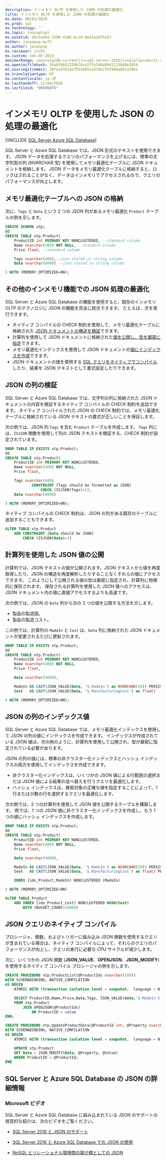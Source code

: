 ```yaml
---
description: インメモリ OLTP を使用した JSON の処理の最適化
title: インメモリ OLTP を使用した JSON の処理の最適化
ms.date: 06/03/2020
ms.prod: sql
ms.technology: ''
ms.topic: conceptual
ms.assetid: d9c5adb1-3209-4186-bc10-8e41a26f5e57
author: jovanpop-msft
ms.author: jovanpop
ms.reviewer: jroth
ms.custom: seo-dt-2019
monikerRange: =azuresqldb-current||>=sql-server-2016||=sqlallproducts-allversions||>=sql-server-linux-2017||=azuresqldb-mi-current
ms.openlocfilehash: 54a6f6b52229b76ce2ffefd0a89d11130d8e2656
ms.sourcegitcommit: 28fecbf61ae7b53405ca378e2f5f90badb1a296a
ms.translationtype: HT
ms.contentlocale: ja-JP
ms.lasthandoff: 12/04/2020
ms.locfileid: "96595075"
---
```

# <a name="optimize-json-processing-with-in-memory-oltp"></a>インメモリ OLTP を使用した JSON の処理の最適化
[!INCLUDE [SQL Server Azure SQL Database](../../includes/applies-to-version/sqlserver2017-asdb.md)]

SQL Server と Azure SQL Database では、JSON 形式のテキストを使用できます。 JSON データを処理するクエリのパフォーマンスを上げるには、標準の文字列型の列 (NVARCHAR 型) を使用してメモリ最適化テーブルに JSON ドキュメントを格納します。 JSON データをメモリ最適化テーブルに格納すると、ロックはされることがなく、データはインメモリでアクセスされるので、クエリのパフォーマンスが向上します。

## <a name="store-json-in-memory-optimized-tables"></a>メモリ最適化テーブルへの JSON の格納
次に、`Tags` と `Data` という 2 つの JSON 列があるメモリ最適化 `Product` テーブルの例を示します。

```sql
CREATE SCHEMA xtp;
GO
CREATE TABLE xtp.Product(
    ProductID int PRIMARY KEY NONCLUSTERED, --standard column
    Name nvarchar(400) NOT NULL, --standard column
    Price float, --standard column

    Tags nvarchar(400),--json stored in string column
    Data nvarchar(4000) --json stored in string column

) WITH (MEMORY_OPTIMIZED=ON);
```

## <a name="optimize-json-processing-with-additional-in-memory-features"></a>その他のインメモリ機能での JSON 処理の最適化
SQL Server と Azure SQL Database の機能を使用すると、既存のインメモリ OLTP のテクノロジに JSON の機能を完全に統合できます。 たとえば、次を実行できます。
 - ネイティブ コンパイルの CHECK 制約を使用して、メモリ最適化テーブルに格納された [JSON ドキュメントの構造を検証](#validate)できます。
 - 計算列を使用して JSON ドキュメントに格納された[値を公開し、型を厳密に指定](#computedcol)できます。
 - メモリ最適化インデックスを使用して JSON ドキュメントの[値にインデックスを作成](#index)できます。
 - JSON ドキュメントの値を使用する [SQL クエリをネイティブでコンパイル](#compile)したり、結果を JSON テキストとして書式設定したりできます。

## <a name="validate-json-columns"></a><a name="validate"></a> JSON の列の検証
SQL Server と Azure SQL Database では、文字列の列に格納された JSON ドキュメントの内容を検証するネイティブ コンパイルの CHECK 制約を追加できます。 ネイティブ コンパイルされた JSON の CHECK 制約では、メモリ最適化テーブルに格納されている JSON テキストの書式が正しいことを保証します。

次の例では、JSON 列 `Tags` を含む `Product` テーブルを作成します。 `Tags` 列には、`ISJSON` 関数を使用して列の JSON テキストを検証する、CHECK 制約が設定されています。

```sql
DROP TABLE IF EXISTS xtp.Product;
GO
CREATE TABLE xtp.Product(
    ProductID int PRIMARY KEY NONCLUSTERED,
    Name nvarchar(400) NOT NULL,
    Price float,

    Tags nvarchar(400)
            CONSTRAINT [Tags should be formatted as JSON]
                CHECK (ISJSON(Tags)=1),
    Data nvarchar(4000)

) WITH (MEMORY_OPTIMIZED=ON);
```

ネイティブ コンパイルの CHECK 制約は、JSON の列がある既存のテーブルに追加することもできます。

```sql
ALTER TABLE xtp.Product
    ADD CONSTRAINT [Data should be JSON]
        CHECK (ISJSON(Data)=1)
```

## <a name="expose-json-values-using-computed-columns"></a><a name="computedcol"></a> 計算列を使用した JSON 値の公開
計算列では、JSON テキストの値が公開されます。JSON テキストから値を再度取得したり、JSON の構造を再度解析したりすることなくそれらの値にアクセスできます。 このようにして公開される値の型は厳密に指定され、計算列に物理的に保存されます。 保存される計算列を使用した JSON 値へのアクセスは、JSON ドキュメント内の値に直接アクセスするよりも高速です。

次の例では、JSON の `Data` 列から次の 2 つの値を公開する方法を示します。
-   製品の製造国。
-   製品の製造コスト。

この例では、計算列の `MadeIn` と `Cost` は、`Data` 列に格納された JSON ドキュメントが変更されるたびに更新されます。

```sql
DROP TABLE IF EXISTS xtp.Product;
GO
CREATE TABLE xtp.Product(
    ProductID int PRIMARY KEY NONCLUSTERED,
    Name nvarchar(400) NOT NULL,
    Price float,

    Data nvarchar(4000),

    MadeIn AS CAST(JSON_VALUE(Data, '$.MadeIn') as NVARCHAR(50)) PERSISTED,
    Cost   AS CAST(JSON_VALUE(Data, '$.ManufacturingCost') as float)

) WITH (MEMORY_OPTIMIZED=ON);
```

## <a name="index-values-in-json-columns"></a><a name="index"></a> JSON の列のインデックス値
SQL Server と Azure SQL Database では、メモリ最適化インデックスを使用して JSON の列の値にインデックスを作成できます。 インデックスが作成されている JSON 値は、次の例のように、計算列を使用して公開され、型が厳密に指定されている必要があります。

JSON の列の値には、標準の非クラスター化インデックスとハッシュ インデックスの両方を使用してインデックスを作成できます。
-   非クラスター化インデックスは、いくつかの JSON 値による行範囲の選択または JSON 値による結果の並べ替えを行うクエリを最適化します。
-   ハッシュ インデックスは、検索対象の正確な値を指定することによって、1 行または少数の行を選択するクエリを最適化します。

次の例では、2 つの計算列を使用して JSON 値を公開するテーブルを構築します。 例では、1 つの JSON 値に非クラスター化インデックスを作成し、もう 1 つの値にハッシュ インデックスを作成します。

```sql
DROP TABLE IF EXISTS xtp.Product;
GO
CREATE TABLE xtp.Product(
    ProductID int PRIMARY KEY NONCLUSTERED,
    Name nvarchar(400) NOT NULL,
    Price float,

    Data nvarchar(4000),

    MadeIn AS CAST(JSON_VALUE(Data, '$.MadeIn') as NVARCHAR(50)) PERSISTED,
    Cost   AS CAST(JSON_VALUE(Data, '$.ManufacturingCost') as float) PERSISTED,

    INDEX [idx_Product_MadeIn] NONCLUSTERED (MadeIn)

) WITH (MEMORY_OPTIMIZED=ON)

ALTER TABLE Product
    ADD INDEX [idx_Product_Cost] NONCLUSTERED HASH(Cost)
        WITH (BUCKET_COUNT=20000)
```

## <a name="native-compilation-of-json-queries"></a><a name="compile"></a> JSON クエリのネイティブ コンパイル
プロシージャ、関数、およびトリガーに組み込み JSON 関数を使用するクエリが含まれている場合は、ネイティブ コンパイルによって、それらのクエリのパフォーマンスが向上し、クエリの実行に必要な CPU サイクルが減少します。

次に、いくつかの JSON 関数 (**JSON_VALUE**、**OPENJSON**、**JSON_MODIFY**) を使用するネイティブ コンパイル プロシージャの例を示します。

```sql
CREATE PROCEDURE xtp.ProductList(@ProductIds nvarchar(100))
WITH SCHEMABINDING, NATIVE_COMPILATION
AS BEGIN
    ATOMIC WITH (transaction isolation level = snapshot,  language = N'English')

    SELECT ProductID,Name,Price,Data,Tags, JSON_VALUE(data,'$.MadeIn') AS MadeIn
    FROM xtp.Product
        JOIN OPENJSON(@ProductIds)
            ON ProductID = value
END;

CREATE PROCEDURE xtp.UpdateProductData(@ProductId int, @Property nvarchar(100), @Value nvarchar(100))
WITH SCHEMABINDING, NATIVE_COMPILATION
AS BEGIN
    ATOMIC WITH (transaction isolation level = snapshot,  language = N'English')

    UPDATE xtp.Product
    SET Data = JSON_MODIFY(Data, @Property, @Value)
    WHERE ProductID = @ProductId;
END
```

## <a name="learn-more-about-json-in-sql-server-and-azure-sql-database"></a>SQL Server と Azure SQL Database の JSON の詳細情報  
  
### <a name="microsoft-videos"></a>Microsoft ビデオ

SQL Server と Azure SQL Database に組み込まれている JSON のサポートの視覚的な紹介は、次のビデオをご覧ください。

-   [SQL Server 2016 と JSON のサポート](https://channel9.msdn.com/Shows/Data-Exposed/SQL-Server-2016-and-JSON-Support)

-   [SQL Server 2016 と Azure SQL Database での JSON の使用](https://channel9.msdn.com/Shows/Data-Exposed/Using-JSON-in-SQL-Server-2016-and-Azure-SQL-Database)

-   [NoSQL とリレーショナル環境間の架け橋としての JSON](https://channel9.msdn.com/events/DataDriven/SQLServer2016/JSON-as-a-bridge-betwen-NoSQL-and-relational-worlds)
